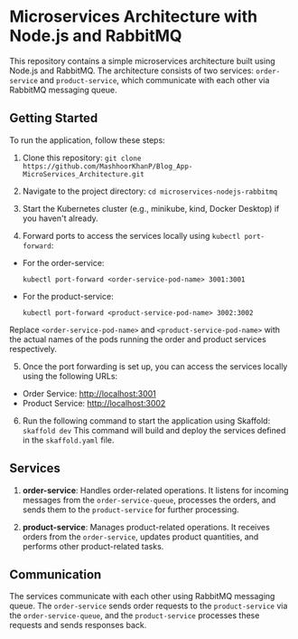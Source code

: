 # Microservices Architecture with Node.js and RabbitMQ

This repository contains a simple microservices architecture built using Node.js and RabbitMQ. The architecture consists of two services: `order-service` and `product-service`, which communicate with each other via RabbitMQ messaging queue.

## Getting Started

To run the application, follow these steps:

1. Clone this repository: `git clone https://github.com/MashhoorKhanP/Blog_App-MicroServices_Architecture.git`

2. Navigate to the project directory: `cd microservices-nodejs-rabbitmq`

3. Start the Kubernetes cluster (e.g., minikube, kind, Docker Desktop) if you haven't already.

4. Forward ports to access the services locally using `kubectl port-forward`:
- For the order-service:
  ```
  kubectl port-forward <order-service-pod-name> 3001:3001
  ```
- For the product-service:
  ```
  kubectl port-forward <product-service-pod-name> 3002:3002
  ```
Replace `<order-service-pod-name>` and `<product-service-pod-name>` with the actual names of the pods running the order and product services respectively.

5. Once the port forwarding is set up, you can access the services locally using the following URLs:
- Order Service: [http://localhost:3001](http://localhost:3001)
- Product Service: [http://localhost:3002](http://localhost:3002)

6. Run the following command to start the application using Skaffold: `skaffold dev`
This command will build and deploy the services defined in the `skaffold.yaml` file.

## Services

1. **order-service**: Handles order-related operations. It listens for incoming messages from the `order-service-queue`, processes the orders, and sends them to the `product-service` for further processing.

2. **product-service**: Manages product-related operations. It receives orders from the `order-service`, updates product quantities, and performs other product-related tasks.

## Communication

The services communicate with each other using RabbitMQ messaging queue. The `order-service` sends order requests to the `product-service` via the `order-service-queue`, and the `product-service` processes these requests and sends responses back.